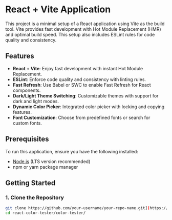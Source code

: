 # React + Vite Application

This project is a minimal setup of a React application using Vite as the build tool. Vite provides fast development with Hot Module Replacement (HMR) and optimal build speed. This setup also includes ESLint rules for code quality and consistency.

## Features

- **React + Vite**: Enjoy fast development with instant Hot Module Replacement.
- **ESLint**: Enforce code quality and consistency with linting rules.
- **Fast Refresh**: Use Babel or SWC to enable Fast Refresh for React components.
- **Dark/Light Theme Switching**: Customizable themes with support for dark and light modes.
- **Dynamic Color Picker**: Integrated color picker with locking and copying features.
- **Font Customization**: Choose from predefined fonts or search for custom fonts.

## Prerequisites

To run this application, ensure you have the following installed:

- [Node.js](https://nodejs.org/en/download/) (LTS version recommended)
- npm or yarn package manager

## Getting Started

### 1. Clone the Repository

```bash
git clone https://github.com/your-username/your-repo-name.git](https://github.com/Hashtagsmile/react-color-tester.git
cd react-color-tester/color-tester/
```
